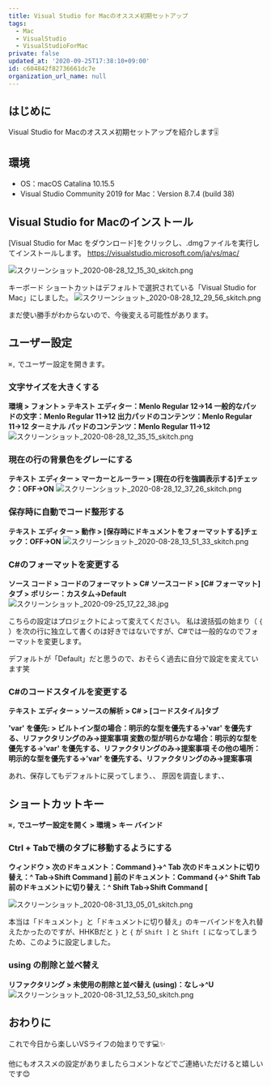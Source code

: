 ```yaml
---
title: Visual Studio for Macのオススメ初期セットアップ
tags:
  - Mac
  - VisualStudio
  - VisualStudioForMac
private: false
updated_at: '2020-09-25T17:38:10+09:00'
id: c604842f82736661dc7e
organization_url_name: null
---
```

## はじめに

Visual Studio for Macのオススメ初期セットアップを紹介します:level_slider:

## 環境

- OS：macOS Catalina 10.15.5
- Visual Studio Community 2019 for Mac：Version 8.7.4 (build 38)

## Visual Studio for Macのインストール

[Visual Studio for Mac をダウンロード]をクリックし、.dmgファイルを実行してインストールします。
https://visualstudio.microsoft.com/ja/vs/mac/

![スクリーンショット_2020-08-28_12_15_30_skitch.png](https://qiita-image-store.s3.ap-northeast-1.amazonaws.com/0/138245/9e3591a3-60c8-cd1a-6827-9e94fe7f1d61.png)

キーボード ショートカットはデフォルトで選択されている「Visual Studio for Mac」にしました。
![スクリーンショット_2020-08-28_12_29_56_skitch.png](https://qiita-image-store.s3.ap-northeast-1.amazonaws.com/0/138245/da20cc84-e005-e9e6-5650-5c993402e94a.png)

まだ使い勝手がわからないので、今後変える可能性があります。

## ユーザー設定

`⌘,` でユーザー設定を開きます。

### 文字サイズを大きくする

__環境 > フォント >
テキスト エディター：Menlo Regular 12→14
一般的なパッドの文字：Menlo Regular 11→12
出力パッドのコンテンツ：Menlo Regular 11→12
ターミナル パッドのコンテンツ：Menlo Regular 11→12__
![スクリーンショット_2020-08-28_12_35_15_skitch.png](https://qiita-image-store.s3.ap-northeast-1.amazonaws.com/0/138245/9eb93df9-3606-11cf-c5ee-cfdc601db7a4.png)

### 現在の行の背景色をグレーにする

__テキスト エディター > マーカーとルーラー >
[現在の行を強調表示する]チェック：OFF→ON__
![スクリーンショット_2020-08-28_12_37_26_skitch.png](https://qiita-image-store.s3.ap-northeast-1.amazonaws.com/0/138245/2578bcb8-78d7-cb24-8fa7-7e7708bc31d9.png)

### 保存時に自動でコード整形する

__テキスト エディター > 動作 >
[保存時にドキュメントをフォーマットする]チェック：OFF→ON__
![スクリーンショット_2020-08-28_13_51_33_skitch.png](https://qiita-image-store.s3.ap-northeast-1.amazonaws.com/0/138245/c469acc8-4b68-03e5-f2b3-bef00d861f0d.png)

### C#のフォーマットを変更する

__ソース コード > コードのフォーマット > C# ソースコード >
[C# フォーマット]タブ > ポリシー：カスタム→Default__
![スクリーンショット_2020-09-25_17_22_38.jpg](https://qiita-image-store.s3.ap-northeast-1.amazonaws.com/0/138245/45de46a0-c75e-485e-748f-42a7b4e70a85.jpeg)

こちらの設定はプロジェクトによって変えてください。
私は波括弧の始まり（ `{` ）を次の行に独立して書くのは好きではないですが、C#では一般的なのでフォーマットを変更します。

デフォルトが「Default」だと思うので、おそらく過去に自分で設定を変えています笑

### C#のコードスタイルを変更する

__テキスト エディター > ソースの解析 > C# > [コードスタイル]タブ__

__'var' を優先: >
ビルトイン型の場合：明示的な型を優先する→'var' を優先する、リファクタリングのみ→提案事項
変数の型が明らかな場合：明示的な型を優先する→'var' を優先する、リファクタリングのみ→提案事項
その他の場所：明示的な型を優先する→'var' を優先する、リファクタリングのみ→提案事項__

あれ、保存してもデフォルトに戻ってしまう、、
原因を調査します、、

## ショートカットキー

__`⌘,` でユーザー設定を開く > 環境 > キー バインド__

### Ctrl + Tabで横のタブに移動するようにする

__ウィンドウ >
次のドキュメント：Command }→^ Tab
次のドキュメントに切り替え：^ Tab→Shift Command ]
前のドキュメント：Command {→^ Shift Tab
前のドキュメントに切り替え：^ Shift Tab→Shift Command [__

![スクリーンショット_2020-08-31_13_05_01_skitch.png](https://qiita-image-store.s3.ap-northeast-1.amazonaws.com/0/138245/569311ff-e6ff-f165-2f73-762bd096cf7f.png)

本当は「ドキュメント」と「ドキュメントに切り替え」のキーバインドを入れ替えたかったのですが、HHKBだと `}` と `{` が `Shift ]` と `Shift [` になってしまうため、このように設定しました。

### using の削除と並べ替え

__リファクタリング > 未使用の削除と並べ替え (using)：なし→^U__
![スクリーンショット_2020-08-31_12_53_50_skitch.png](https://qiita-image-store.s3.ap-northeast-1.amazonaws.com/0/138245/5b6e29d6-25d5-43ad-bfe4-0c10c3219702.png)

## おわりに

これで今日から楽しいVSライフの始まりです:computer::sparkles:

他にもオススメの設定がありましたらコメントなどでご連絡いただけると嬉しいです:blush:
